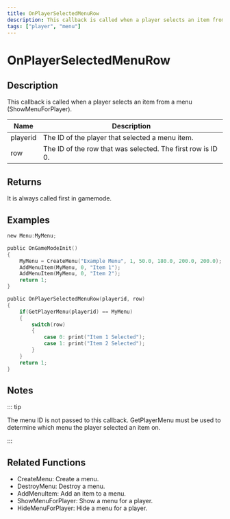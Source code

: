 ```yaml
---
title: OnPlayerSelectedMenuRow
description: This callback is called when a player selects an item from a menu (ShowMenuForPlayer).
tags: ["player", "menu"]
---
```


# OnPlayerSelectedMenuRow

<TagLinks />

## Description

This callback is called when a player selects an item from a menu (ShowMenuForPlayer).

| Name     | Description                                                 |
| -------- | ----------------------------------------------------------- |
| playerid | The ID of the player that selected a menu item.             |
| row      | The ID of the row that was selected. The first row is ID 0. |

## Returns

It is always called first in gamemode.

## Examples

```c
new Menu:MyMenu;

public OnGameModeInit()
{
    MyMenu = CreateMenu("Example Menu", 1, 50.0, 180.0, 200.0, 200.0);
    AddMenuItem(MyMenu, 0, "Item 1");
    AddMenuItem(MyMenu, 0, "Item 2");
    return 1;
}

public OnPlayerSelectedMenuRow(playerid, row)
{
    if(GetPlayerMenu(playerid) == MyMenu)
    {
        switch(row)
        {
            case 0: print("Item 1 Selected");
            case 1: print("Item 2 Selected");
        }
    }
    return 1;
}
```

## Notes

::: tip

The menu ID is not passed to this callback. GetPlayerMenu must be used to determine which menu the player selected an item on.

:::

## Related Functions

- CreateMenu: Create a menu.
- DestroyMenu: Destroy a menu.
- AddMenuItem: Add an item to a menu.
- ShowMenuForPlayer: Show a menu for a player.
- HideMenuForPlayer: Hide a menu for a player.

